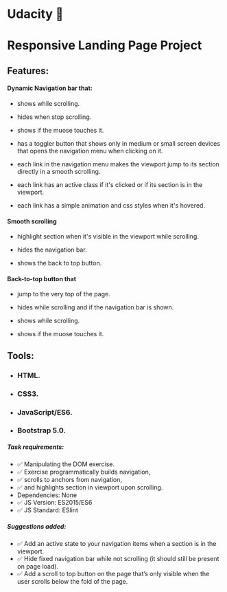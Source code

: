 # Udacity 💫

# Responsive Landing Page Project

## Features:

#### Dynamic Navigation bar that:

- shows while scrolling.

- hides when stop scrolling.

- shows if the muose touches it.

- has a toggler button that shows only in medium or small screen devices that opens the navigation menu when clicking on it.

- each link in the navigation menu makes the viewport jump to its section directly in a smooth scrolling.

- each link has an active class if it's clicked or if its section is in the viewport.

- each link has a simple animation and css styles when it's hovered.

#### Smooth scrolling

- highlight section when it's visible in the viewport while scrolling.

- hides the navigation bar.

- shows the back to top button.

#### Back-to-top button that

- jump to the very top of the page.

- hides while scrolling and if the navigation bar is shown.

- shows while scrolling.

- shows if the muose touches it.

## Tools:

- ### HTML.

- ### CSS3.

- ### JavaScript/ES6.

- ### Bootstrap 5.0.

##### Task requirements:

- ✅ Manipulating the DOM exercise.
- ✅ Exercise programmatically builds navigation,
- ✅ scrolls to anchors from navigation,
- ✅ and highlights section in viewport upon scrolling.
- Dependencies: None
- ✅ JS Version: ES2015/ES6
- ✅ JS Standard: ESlint

##### Suggestions added:

- ✅ Add an active state to your navigation items when a section is in the viewport.
- ✅ Hide fixed navigation bar while not scrolling (it should still be present on page load).
- ✅ Add a scroll to top button on the page that’s only visible when the user scrolls below the fold of the page.

